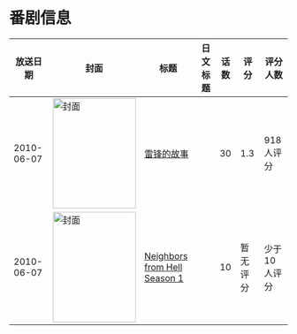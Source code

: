# 番剧信息

|放送日期|封面|标题|日文标题|话数|评分|评分人数|
|---|---|---|---|---|---|---|
|2010-06-07|<img src="//lain.bgm.tv/pic/cover/c/ab/49/6476_pq3d8.jpg" alt="封面" style="width:150px;height:200px;object-fit:cover;">|[雷锋的故事](https://bangumi.tv/subject/6476)||30|1.3|918人评分|
|2010-06-07|<img src="//lain.bgm.tv/pic/cover/c/4b/b2/7156_CkjHm.jpg" alt="封面" style="width:150px;height:200px;object-fit:cover;">|[Neighbors from Hell Season 1](https://bangumi.tv/subject/7156)||10|暂无评分|少于10人评分|
